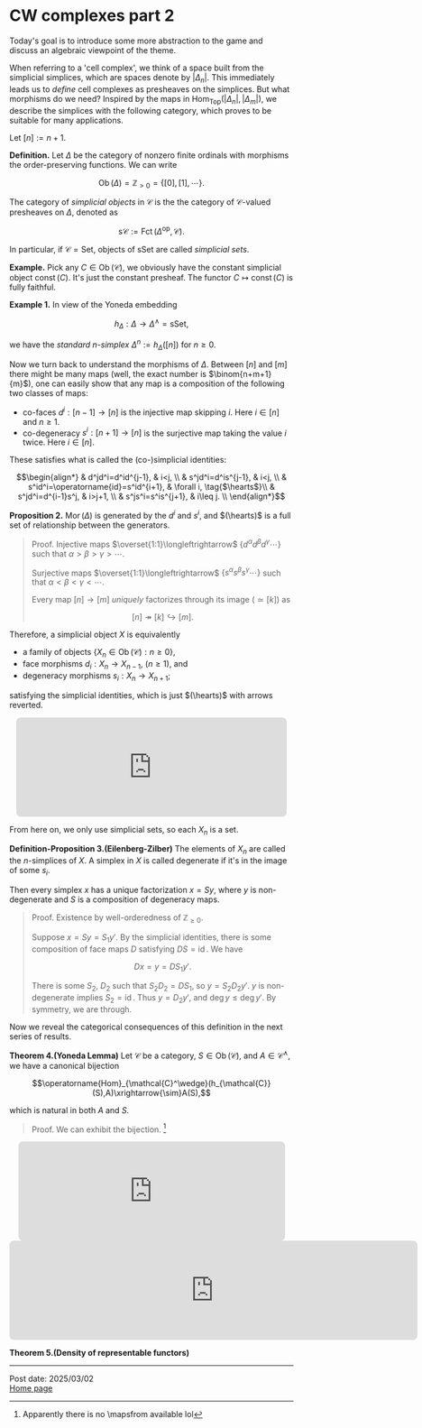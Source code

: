 # CW complexes part 2

Today's goal is to introduce some more abstraction to the game and discuss an algebraic viewpoint of the theme.

When referring to a 'cell complex', we think of a space built from the simplicial simplices, which are spaces denote by $\vert\Delta_n\vert$. This immediately leads us to *define* cell complexes as presheaves on the simplices. But what morphisms do we need? Inspired by the maps in $\operatorname{Hom}_{\mathsf{Top}}(\vert\Delta_n\vert,\vert\Delta_m\vert)$, we describe the simplices with the following category, which proves to be suitable for many applications.

Let $[n]:=n+1$.

**Definition.** Let $\Delta$ be the category of nonzero finite ordinals with morphisms the order-preserving functions. We can write 

$$\operatorname{Ob}(\Delta)=\mathbb{Z}_{>0}=\{[0],[1],\cdots\}.$$

The category of *simplicial objects* in $\mathcal{C}$ is the the category of $\mathcal{C}$-valued presheaves on $\Delta$, denoted as 

$$\mathsf{s}\mathcal{C}:=\operatorname{Fct}(\Delta^{\operatorname{op}},\mathcal{C}).$$

In particular, if $\mathcal{C}=\mathsf{Set}$, objects of $\mathsf{sSet}$ are called *simplicial sets*.

**Example.** Pick any $C\in\operatorname{Ob}(\mathcal{C})$, we obviously have the constant simplicial object $\operatorname{const}(C)$. It's just the constant presheaf. The functor $C\mapsto\operatorname{const}(C)$ is fully faithful.

**Example 1.** In view of the Yoneda embedding

$$h_\Delta:\Delta\longrightarrow\Delta^\wedge=\mathsf{sSet},$$

we have the *standard $n$-simplex* $\Delta^n:=h_\Delta([n])$ for $n\geq 0$.

Now we turn back to understand the morphisms of $\Delta$. Between $[n]$ and $[m]$ there might be many maps (well, the exact number is $\binom{n+m+1}{m}$), one can easily show that any map is a composition of the following two classes of maps:

- co-faces $d^i:[n-1]\to [n]$ is the injective map skipping $i$. Here $i\in [n]$ and $n\geq 1$.
- co-degeneracy $s^i:[n+1]\to [n]$ is the surjective map taking the value $i$ twice. Here $i\in [n]$.

These satisfies what is called the (co-)simplicial identities:

$$\begin{align*}
    & d^jd^i=d^id^{j-1}, & i<j, \\
    & s^jd^i=d^is^{j-1}, & i<j, \\
    & s^id^i=\operatorname{id}=s^id^{i+1}, & \forall i, \tag{$\hearts$}\\
    & s^jd^i=d^{i-1}s^j, & i>j+1, \\
    & s^js^i=s^is^{j+1}, & i\leq j. \\
\end{align*}$$

**Proposition 2.** $\operatorname{Mor}(\Delta)$ is generated by the $d^i$ and $s^i$, and $(\hearts)$ is a full set of relationship between the generators.

> Proof. Injective maps $\overset{1:1}\longleftrightarrow$ $\{d^\alpha d^\beta d^\gamma\cdots\}$ such that $\alpha>\beta>\gamma>\cdots$.
>
> Surjective maps $\overset{1:1}\longleftrightarrow$ $\{s^\alpha s^\beta s^\gamma\cdots\}$ such that $\alpha<\beta<\gamma<\cdots$.
>
> Every map $[n]\to [m]$ *uniquely* factorizes through its image ($\simeq [k]$) as 
> 
> $$[n]\twoheadrightarrow[k]\hookrightarrow[m].$$

Therefore, a simplicial object $X$ is equivalently

- a family of objects $\{X_n\in\operatorname{Ob}(\mathcal{C}):n\geq 0\}$,
- face morphisms $d_i:X_n\to X_{n-1}$, ($n\geq 1$), and
- degeneracy morphisms $s_i:X_n\to X_{n+1}$;

satisfying the simplicial identities, which is just $(\hearts)$ with arrows reverted.

<div style="text-align: center;">
<!-- https://q.uiver.app/#q=WzAsMyxbMiwwLCJYXzJcXHF1YWRcXGNkb3RzIl0sWzEsMCwiWF8xIl0sWzAsMCwiWF8wIl0sWzIsMV0sWzEsMiwiIiwxLHsib2Zmc2V0IjotM31dLFsxLDIsIiIsMSx7Im9mZnNldCI6M31dLFswLDFdLFsxLDAsIiIsMSx7Im9mZnNldCI6LTJ9XSxbMSwwLCIiLDEseyJvZmZzZXQiOjJ9XSxbMCwxLCIiLDEseyJvZmZzZXQiOi00fV0sWzAsMSwiIiwxLHsib2Zmc2V0Ijo0fV1d -->
<iframe class="quiver-embed" src="https://q.uiver.app/#q=WzAsMyxbMiwwLCJYXzJcXHF1YWRcXGNkb3RzIl0sWzEsMCwiWF8xIl0sWzAsMCwiWF8wIl0sWzIsMV0sWzEsMiwiIiwxLHsib2Zmc2V0IjotM31dLFsxLDIsIiIsMSx7Im9mZnNldCI6M31dLFswLDFdLFsxLDAsIiIsMSx7Im9mZnNldCI6LTJ9XSxbMSwwLCIiLDEseyJvZmZzZXQiOjJ9XSxbMCwxLCIiLDEseyJvZmZzZXQiOi00fV0sWzAsMSwiIiwxLHsib2Zmc2V0Ijo0fV1d&embed" width="480" height="176" style="border-radius: 8px; border: none;"></iframe>
</div>

From here on, we only use simplicial sets, so each $X_n$ is a set.

**Definition-Proposition 3.(Eilenberg-Zilber)** The elements of $X_n$ are called the $n$-simplices of $X$. A simplex in $X$ is called degenerate if it's in the image of some $s_i$.

Then every simplex $x$ has a unique factorization $x=Sy$, where $y$ is non-degenerate and $S$ is a composition of degeneracy maps.

> Proof. Existence by well-orderedness of $\mathbb{Z}_{\geq 0}$. 
> 
> Suppose $x=Sy=S_1y'$. By the simplicial identities, there is some composition of face maps $D$ satisfying $DS=\operatorname{id}$. We have
>
> $$Dx=y=DS_1y'.$$
>
> There is some $S_2$, $D_2$ such that $S_2D_2=DS_1$, so $y=S_2D_2y'$. $y$ is non-degenerate implies $S_2=\operatorname{id}$. Thus $y=D_2y'$, and $\deg y\leq\deg y'$. By symmetry, we are through.

Now we reveal the categorical consequences of this definition in the next series of results.

**Theorem 4.(Yoneda Lemma)** Let $\mathcal{C}$ be a category, $S\in\operatorname{Ob}(\mathcal{C})$, and $A\in\operatorname{\mathcal{C}^\wedge}$, we have a canonical bijection

$$\operatorname{Hom}_{\mathcal{C}^\wedge}(h_{\mathcal{C}}(S),A)\xrightarrow{\sim}A(S),$$

which is natural in both $A$ and $S$.

> Proof. We can exhibit the bijection. [^1]

<div style="text-align: center;">

<!-- https://q.uiver.app/#q=WzAsMixbMCwwLCJcXGxlZnRbaF97XFxtYXRoY2Fse0N9fShTKVxceHJpZ2h0YXJyb3d7XFxwaGl9QVxccmlnaHRdIl0sWzEsMCwiXFxwaGlfUyAoXFxvcGVyYXRvcm5hbWV7aWR9X1MpIl0sWzAsMSwiIiwwLHsic3R5bGUiOnsidGFpbCI6eyJuYW1lIjoibWFwcyB0byJ9fX1dXQ== -->
<iframe class="quiver-embed" src="https://q.uiver.app/#q=WzAsMixbMCwwLCJcXGxlZnRbaF97XFxtYXRoY2Fse0N9fShTKVxceHJpZ2h0YXJyb3d7XFxwaGl9QVxccmlnaHRdIl0sWzEsMCwiXFxwaGlfUyAoXFxvcGVyYXRvcm5hbWV7aWR9X1MpIl0sWzAsMSwiIiwwLHsic3R5bGUiOnsidGFpbCI6eyJuYW1lIjoibWFwcyB0byJ9fX1dXQ==&embed" width="473" height="176" style="border-radius: 8px; border: none; margin: 0"></iframe>

<!-- https://q.uiver.app/#q=WzAsMixbMCwwLCJbXFxvcGVyYXRvcm5hbWV7SG9tfShULFMpXFx4cmlnaHRhcnJvd3tBKC0pKHgpfUEoVCldIl0sWzIsMCwieCJdLFsxLDAsIiIsMCx7InN0eWxlIjp7InRhaWwiOnsibmFtZSI6Im1hcHMgdG8ifX19XV0= -->
<iframe class="quiver-embed" src="https://q.uiver.app/#q=WzAsMixbMCwwLCJbXFxvcGVyYXRvcm5hbWV7SG9tfShULFMpXFx4cmlnaHRhcnJvd3tBKC0pKHgpfUEoVCldIl0sWzIsMCwieCJdLFsxLDAsIiIsMCx7InN0eWxlIjp7InRhaWwiOnsibmFtZSI6Im1hcHMgdG8ifX19XV0=&embed" width="724" height="176" style="border-radius: 8px; border: none; margin: 0"></iframe>

</div>
 
[^1]: Apparently there is no \mapsfrom available lol

**Theorem 5.(Density of representable functors)**

---
Post date: 2025/03/02 \
[Home page](https://caelestia.github.io)